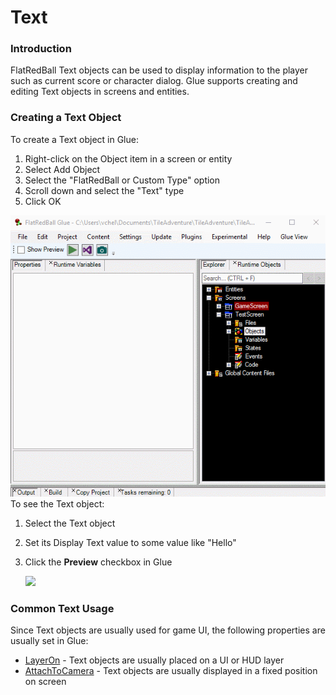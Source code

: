 # Text

### Introduction

FlatRedBall Text objects can be used to display information to the player such as current score or character dialog. Glue supports creating and editing Text objects in screens and entities.

### Creating a Text Object

To create a Text object in Glue:

1. Right-click on the Object item in a screen or entity
2. Select Add Object
3. Select the "FlatRedBall or Custom Type" option
4. Scroll down and select the "Text" type
5. Click OK

![AddTextGlue](../../../.gitbook/assets/2016-04-AddTextGlue.gif) To see the Text object:

1. Select the Text object
2. Set its Display Text value to some value like "Hello"
3.  Click the **Preview** checkbox in Glue

    ![](../../../.gitbook/assets/2017-02-img\_58acb9edc57c5.png)

### Common Text Usage

Since Text objects are usually used for game UI, the following properties are usually set in Glue:

* [LayerOn](../layeron.md) - Text objects are usually placed on a UI or HUD layer
* [AttachToCamera](../glue-reference-attachtocamera.md) - Text objects are usually displayed in a fixed position on screen
